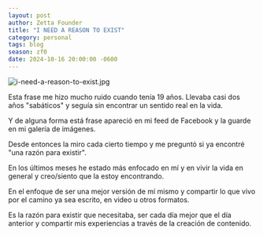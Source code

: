 ```yaml
---
layout: post
author: Zetta Founder
title: "I NEED A REASON TO EXIST"
category: personal
tags: blog
season: zf0
date: 2024-10-16 20:00:00 -0600
---
```

![i-need-a-reason-to-exist.jpg](../../../assets/images/i-need-a-reason-to-exist.jpg)

Esta frase me hizo mucho ruido cuando tenía 19 años. Llevaba casi dos años "sabáticos" y seguía sin encontrar un sentido real en la vida.

Y de alguna forma está frase apareció en mi feed de Facebook y la guarde en mi galería de imágenes.

Desde entonces la miro cada cierto tiempo y me preguntó si ya encontré "una razón para existir".

En los últimos meses he estado más enfocado en mí y en vivir la vida en general y creo/siento que la estoy encontrando.

En el enfoque de ser una mejor versión de mí mismo y compartir lo que vivo por el camino ya sea escrito, en video u otros formatos.

Es la razón para existir que necesitaba, ser cada día mejor que el día anterior y compartir mis experiencias a través de la creación de contenido.